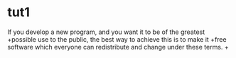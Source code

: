 # tut1

If you develop a new program, and you want it to be of the greatest
 +possible use to the public, the best way to achieve this is to make it
 +free software which everyone can redistribute and change under these terms.
 +
